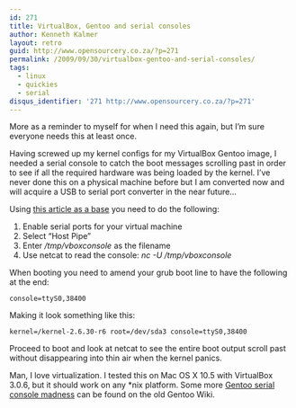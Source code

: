 ```yaml
---
id: 271
title: VirtualBox, Gentoo and serial consoles
author: Kenneth Kalmer
layout: retro
guid: http://www.opensourcery.co.za/?p=271
permalink: /2009/09/30/virtualbox-gentoo-and-serial-consoles/
tags:
  - linux
  - quickies
  - serial
disqus_identifier: '271 http://www.opensourcery.co.za/?p=271'
---
```


More as a reminder to myself for when I need this again, but I&#8217;m sure everyone needs this at least once.

Having screwed up my kernel configs for my VirtualBox Gentoo image, I needed a serial console to catch the boot messages scrolling past in order to see if all the required hardware was being loaded by the kernel. I&#8217;ve never done this on a physical machine before but I am converted now and will acquire a USB to serial port converter in the near future&#8230;

Using <a href="http://www.codestrom.com/wandering/2009/06/opensolaris-virtualbox-ttya-console-debugging.html" target="_blank">this article as a base</a> you need to do the following:

  1. Enable serial ports for your virtual machine
  2. Select &#8220;Host Pipe&#8221;
  3. Enter */tmp/vboxconsole* as the filename
  4. Use netcat to read the console: *nc -U /tmp/vboxconsole*

When booting you need to amend your grub boot line to have the following at the end:

~~~
console=ttyS0,38400
~~~

Making it look something like this:

~~~
kernel=/kernel-2.6.30-r6 root=/dev/sda3 console=ttyS0,38400
~~~

Proceed to boot and look at netcat to see the entire boot output scroll past without disappearing into thin air when the kernel panics.

Man, I love virtualization. I tested this on Mac OS X 10.5 with VirtualBox 3.0.6, but it should work on any *nix platform. Some more [Gentoo serial console madness][1] can be found on the old Gentoo Wiki.

 [1]: http://www.gentoo-wiki.info/HOWTO_Linux_serial_console
